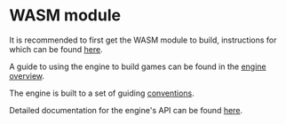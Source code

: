 # WASM module

It is recommended to first get the WASM module to build, instructions for which
can be found [here](./building.md).

A guide to using the engine to build games can be found in the
[engine overview](./engine_overview/engine_overview.md).

The engine is built to a set of guiding [conventions](./conventions.md).

Detailed documentation for the engine's API can be found
[here](./engine_api.md).
